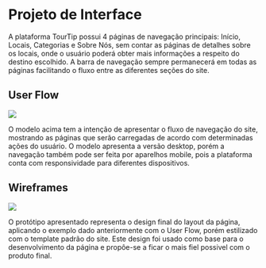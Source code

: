 
# Projeto de Interface

A plataforma TourTip possui 4 páginas de navegação principais: Início, Locais, Categorias e Sobre Nós, sem contar as páginas de detalhes sobre os locais, onde o usuário poderá obter mais informações a respeito do destino escolhido. A barra de navegação sempre permanecerá em todas as páginas facilitando o fluxo entre as diferentes seções do site.

## User Flow

<img src="https://i.ibb.co/1X8yQ9W/Screenshot-from-2022-04-30-13-56-06.png" border="0">

O modelo acima tem a intenção de apresentar o fluxo de navegação do site, mostrando as páginas que serão carregadas de acordo com determinadas ações do usuário. O modelo apresenta a versão desktop, porém a navegação também pode ser feita por aparelhos mobile, pois a plataforma conta com responsividade para diferentes dispositivos.

## Wireframes

<img src="https://i.ibb.co/9NYqh9q/Screenshot-from-2022-05-28-19-15-14.png" border="0">

O protótipo apresentado representa o design final do layout da página, aplicando o exemplo dado anteriormente com o User Flow, porém estilizado com o template padrão do site.
Este design foi usado como base para o desenvolvimento da página e propôe-se a ficar o mais fiel possivel com o produto final.
